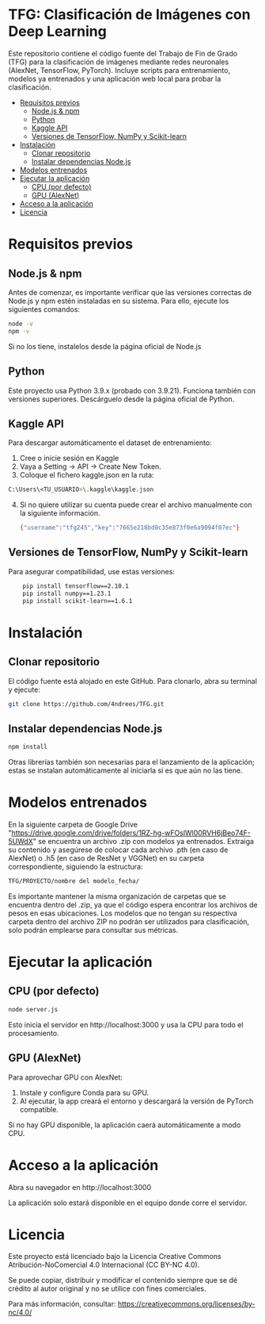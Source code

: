 # TFG: Clasificación de Imágenes con Deep Learning

Este repositorio contiene el código fuente del Trabajo de Fin de Grado (TFG) para la clasificación de imágenes mediante redes neuronales (AlexNet, TensorFlow, PyTorch). Incluye scripts para entrenamiento, modelos ya entrenados y una aplicación web local para probar la clasificación.
 
- [Requisitos previos](#requisitos-previos)  
  - [Node.js & npm](#nodejs--npm)  
  - [Python](#python)  
  - [Kaggle API](#kaggle-api)  
  - [Versiones de TensorFlow, NumPy y Scikit-learn](#versiones-de-tensorflow-numpy-y-scikit-learn)  
- [Instalación](#instalación)  
  - [Clonar repositorio](#clonar-repositorio)  
  - [Instalar dependencias Node.js](#instalar-dependencias-nodejs)
- [Modelos entrenados](#modelos-entrenados)  
- [Ejecutar la aplicación](#ejecutar-la-aplicación)  
  - [CPU (por defecto)](#cpu-por-defecto)  
  - [GPU (AlexNet)](#gpu-alexnet)  
- [Acceso a la aplicación](#acceso-a-la-aplicación)  
- [Licencia](#licencia)

# Requisitos previos
## Node.js & npm
Antes de comenzar, es importante verificar que las versiones correctas de Node.js y npm estén instaladas en su sistema. Para ello, ejecute los siguientes comandos:

```bash
node -v
npm -v
```
Si no los tiene, instalelos desde la página oficial de Node.js

## Python
Este proyecto usa Python 3.9.x (probado con 3.9.21). Funciona también con versiones superiores. Descárguelo desde la página oficial de Python.

## Kaggle API 
Para descargar automáticamente el dataset de entrenamiento: 
  1. Cree o inicie sesión en Kaggle
  2. Vaya a Setting → API → Create New Token.
  3. Coloque el fichero kaggle.json en la ruta:
   ```bash
  C:\Users\<TU_USUARIO>\.kaggle\kaggle.json
  ```
  4. Si no quiere utilizar su cuenta puede crear el archivo manualmente con la siguiente información.
     ```bash
     {"username":"tfg245","key":"7665e218bd0c35e873f0e6a9094f07ec"}
     ```
## Versiones de TensorFlow, NumPy y Scikit-learn
Para asegurar compatibilidad, use estas versiones:
```bash
    pip install tensorflow==2.10.1
    pip install numpy==1.23.1
    pip install scikit-learn==1.6.1
```
# Instalación
## Clonar repositorio
El código fuente está alojado en este GitHub. Para clonarlo, abra su terminal y ejecute:
```bash
git clone https://github.com/4ndrees/TFG.git
```
## Instalar dependencias Node.js
```bash
npm install
```
Otras librerías también son necesarias para el lanzamiento de la aplicación; estas se instalan automáticamente al iniciarla si es que aún no las tiene.
# Modelos entrenados
En la siguiente carpeta de Google Drive "https://drive.google.com/drive/folders/1RZ-hg-wFOslWl00RVH6jBeo74F-5UWdX" se encuentra un archivo .zip con modelos ya entrenados. Extraiga su contenido y asegúrese de colocar cada archivo .pth (en caso de AlexNet) o .h5 (en caso de ResNet y VGGNet) en su carpeta correspondiente, siguiendo la estructura:
```bash
TFG/PROYECTO/nombre del modelo_fecha/
```
Es importante mantener la misma organización de carpetas que se encuentra dentro del .zip, ya que el código espera encontrar los archivos de pesos en esas ubicaciones.
Los modelos que no tengan su respectiva carpeta dentro del archivo ZIP no podrán ser utilizados para clasificación, solo podrán emplearse para consultar sus métricas.
# Ejecutar la aplicación
## CPU (por defecto)
```bash
node server.js
```
Esto inicia el servidor en http://localhost:3000 y usa la CPU para todo el procesamiento.
## GPU (AlexNet)
Para aprovechar GPU con AlexNet:
  1. Instale y configure Conda para su GPU.
  2. Al ejecutar, la app creará el entorno y descargará la versión de PyTorch compatible.

Si no hay GPU disponible, la aplicación caerá automáticamente a modo CPU.

# Acceso a la aplicación
Abra su navegador en
   http://localhost:3000

La aplicación solo estará disponible en el equipo donde corre el servidor.

# Licencia
Este proyecto está licenciado bajo la Licencia Creative Commons Atribución-NoComercial 4.0 Internacional (CC BY-NC 4.0).

Se puede copiar, distribuir y modificar el contenido siempre que se dé crédito al autor original y no se utilice con fines comerciales.

Para más información, consultar: https://creativecommons.org/licenses/by-nc/4.0/


